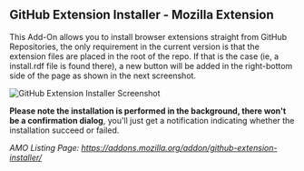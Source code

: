 GitHub Extension Installer - Mozilla Extension
---------------

This Add-On allows you to install browser extensions straight from GitHub Repositories, the only requirement in the current version is that the extension files are placed in the root of the repo. If that is the case (ie, a install.rdf file is found there), a new button will be added in the right-bottom side of the page as shown in the next screenshot.

![GitHub Extension Installer Screenshot](https://addons.cdn.mozilla.net/user-media/previews/full/113/113974.png)

**Please note the installation is performed in the background, there won't be a confirmation dialog**, you'll just get a notification indicating whether the installation succeed or failed.

_AMO Listing Page: <https://addons.mozilla.org/addon/github-extension-installer/>_
